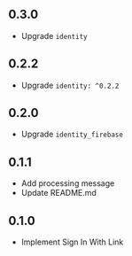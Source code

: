 ## 0.3.0

- Upgrade `identity`

## 0.2.2

* Upgrade `identity: ^0.2.2`

## 0.2.0

* Upgrade `identity_firebase`

## 0.1.1

* Add processing message
* Update README.md

## 0.1.0

* Implement Sign In With Link

